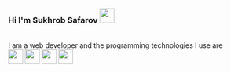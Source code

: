 ### Hi I'm Sukhrob Safarov <img src="https://media0.giphy.com/media/v1.Y2lkPTc5MGI3NjExbm11dDU3anRyY292MXZkdHdzdWowc3Fnc2ZsZHJ6enRqeGttdDgybSZlcD12MV9pbnRlcm5hbF9naWZfYnlfaWQmY3Q9cw/m0dmKBkncVETJv2h0S/giphy.gif" width="30px" >

<br />
I am a web developer and the programming technologies I use are 
<br />
<code><img src="https://img.icons8.com/?size=100&id=YWDsCjL0c2qv&format=png&color=000000" width="30" ></code>
<code><img src="https://img.icons8.com/?size=100&id=21278&format=png&color=000000" width="30" ></code>
<code><img src="https://img.icons8.com/?size=100&id=PXTY4q2Sq2lG&format=png&color=000000" width="30" ></code>
<code><img src="https://img.icons8.com/?size=100&id=fAMVO_fuoOuC&format=png&color=000000" width="30" ></code>
